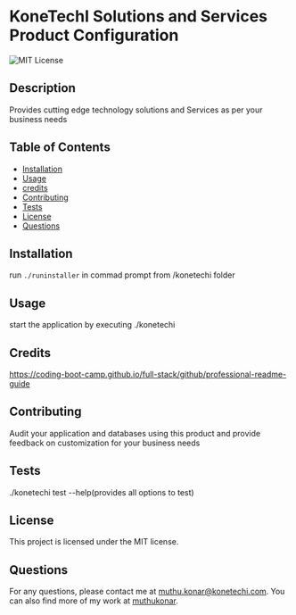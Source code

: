 # KoneTechI Solutions and Services Product Configuration

  ![MIT License](https://img.shields.io/badge/license-MIT-green)

  ## Description
  Provides cutting edge technology solutions and Services as per your business needs

  ## Table of Contents

  - [Installation](#installation)
  - [Usage](#usage)
  - [credits](#credits)
  - [Contributing](#contributing)
  - [Tests](#tests)
  - [License](#license)
  - [Questions](#questions)

## Installation
run `./runinstaller` in commad prompt from /konetechi folder


## Usage
start the application by executing ./konetechi


## Credits
https://coding-boot-camp.github.io/full-stack/github/professional-readme-guide

## Contributing
Audit your application and databases using this product and provide feedback on customization for your business  needs

 ## Tests
./konetechi test --help(provides all options to test)


## License
This project is licensed under the MIT license.



## Questions
For any questions, please contact me at [muthu.konar@konetechi.com](mailto:muthu.konar@konetechi.com).
You can also find more of my work at [muthukonar](https://github.com/muthukonar).

